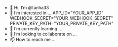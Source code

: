 - 👋 Hi, I’m @tanha33
- 👀 I’m interested in ...
APP_ID="YOUR_APP_ID"
WEBHOOK_SECRET="YOUR_WEBHOOK_SECRET"
PRIVATE_KEY_PATH="YOUR_PRIVATE_KEY_PATH"
- 🌱 I’m currently learning ...
- 💞️ I’m looking to collaborate on ...
- 📫 How to reach me ...

<!---
tanha33/tanha33 is a ✨ special ✨ repository because its `README.md` (this file) appears on your GitHub profile.
You can click the Preview link to take a look at your changes.
--->
